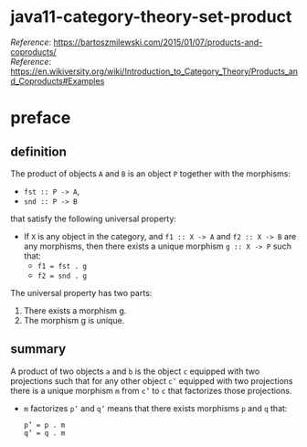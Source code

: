 # java11-category-theory-set-product

_Reference_: https://bartoszmilewski.com/2015/01/07/products-and-coproducts/  
_Reference_: https://en.wikiversity.org/wiki/Introduction_to_Category_Theory/Products_and_Coproducts#Examples

# preface
## definition
The product of objects `A` and `B` is an object `P` together with 
the morphisms:
* `fst :: P -> A`, 
* `snd :: P -> B` 

that satisfy the following 
universal property:
* If `X` is any object in the category, and 
`f1 :: X -> A` and `f2 :: X -> B` are any morphisms, then 
there exists a unique morphism `g :: X -> P` such that:
    * `f1 = fst . g`
    * `f2 = snd . g`

The universal property has two parts:
1. There exists a morphism g.
1. The morphism g is unique.

## summary
A product of two objects `a` and `b` is the object `c` equipped 
with two projections such that for any other object `c’` equipped 
with two projections there is a unique morphism `m` from `c’` to 
`c` that factorizes those projections.

* `m` factorizes `p’` and `q’` means that there exists
morphisms `p` and `q` that:
    ```
    p’ = p . m
    q’ = q . m
    ```